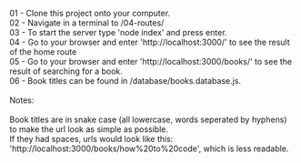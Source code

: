 01 - Clone this project onto your computer.<br/>
02 - Navigate in a terminal to /04-routes/<br/>
03 - To start the server type 'node index' and press enter.<br/>
04 - Go to your browser and enter 'http://localhost:3000/' to see the result of the home route<br/>
05 - Go to your browser and enter 'http://localhost:3000/books/<nameofbook>' to see the result of searching for a book.<br/>
06 - Book titles can be found in /database/books.database.js.<br/>
<br/>
Notes:<br/>
<br/>
Book titles are in snake case (all lowercase, words seperated by hyphens) to make the url look as simple as possible.<br/>
If they had spaces, urls would look like this: 'http://localhost:3000/books/how%20to%20code', which is less readable.<br/>
